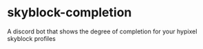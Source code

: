 # skyblock-completion
A discord bot that shows the degree of completion for your hypixel skyblock profiles
